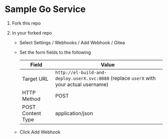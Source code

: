 # Sample Go Service

01. Fork this repo

01. In your forked repo

	*   Select Settings / Webhooks / Add Webhook / Gitea

	*   Set the form fields to the following

		|Field|Value|
		|---|---|
		|Target URL|`http://el-build-and-deploy.userX.svc:8080` (replace `userX` with your actual username)|
		|HTTP Method|POST|
		|POST Content Type|application/json|

	*   Click Add Webhook
